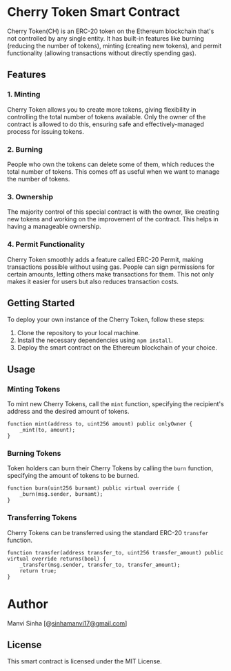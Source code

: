 # Cherry Token Smart Contract

Cherry Token(CH) is an ERC-20 token on the Ethereum blockchain that's not controlled by any single entity. It has built-in features like burning (reducing the number of tokens), minting (creating new tokens), and permit functionality (allowing transactions without directly spending gas). 

## Features

### 1. Minting
Cherry Token allows you to create more tokens, giving flexibility in controlling the total number of tokens available. Only the owner of the contract is allowed to do this, ensuring safe and effectively-managed process for issuing tokens.

### 2. Burning
People who own the tokens can delete some of them, which reduces the total number of tokens. This comes off as useful when we want to manage the number of tokens.

### 3. Ownership
The majority control of this special contract is with the owner, like creating new tokens and working on the improvement of the contract. This helps in having a manageable ownership. 

### 4. Permit Functionality
Cherry Token smoothly adds a feature called ERC-20 Permit, making transactions possible without using gas. People can sign permissions for certain amounts, letting others make transactions for them. This not only makes it easier for users but also reduces transaction costs.

## Getting Started

To deploy your own instance of the Cherry Token, follow these steps:

1. Clone the repository to your local machine.
2. Install the necessary dependencies using `npm install`.
3. Deploy the smart contract on the Ethereum blockchain of your choice.

## Usage

### Minting Tokens
To mint new Cherry Tokens, call the `mint` function, specifying the recipient's address and the desired amount of tokens.

```solidity
function mint(address to, uint256 amount) public onlyOwner {
    _mint(to, amount); 
}
```

### Burning Tokens
Token holders can burn their Cherry Tokens by calling the `burn` function, specifying the amount of tokens to be burned.

```solidity
function burn(uint256 burnamt) public virtual override {
    _burn(msg.sender, burnamt);
}
```

### Transferring Tokens
Cherry Tokens can be transferred using the standard ERC-20 `transfer` function.

```solidity
function transfer(address transfer_to, uint256 transfer_amount) public virtual override returns(bool) {
    _transfer(msg.sender, transfer_to, transfer_amount);
    return true;
}
```

# Author
Manvi Sinha
[@sinhamanvi17@gmail.com]

## License
This smart contract is licensed under the MIT License.

